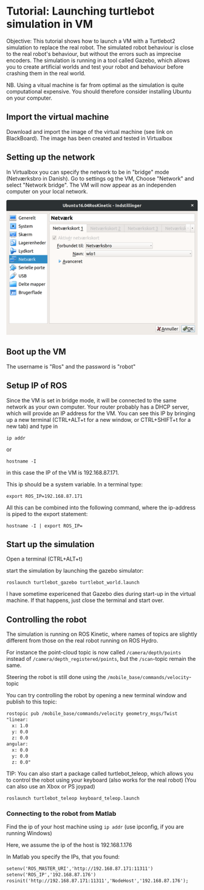 # Tutorial: Launching turtlebot simulation in VM
Objective: This tutorial shows how to launch a VM with a Turtlebot2 simulation to replace the real robot. The simulated robot behaviour is close to the real robot's behaviour, but without the errors such as imprecise encoders. The simulation is running in a tool called Gazebo, which allows you to create artificial worlds and test your robot and behaviour before crashing them in the real world.

NB. Using a vitual machine is far from optimal as the simulation is quite computational expensive. You should therefore consider installing Ubuntu on your computer. 

## Import the virtual machine
Download and import the image of the virtual machine (see link on BlackBoard). The image has been created and tested in Virtualbox

## Setting up the network
In Virtualbox you can specify the network to be in "bridge" mode (Netværksbro in Danish). Go to settings og the VM, Choose "Network" and select "Network bridge". The VM will now appear as an independen computer on your local network.

![bridge.png](bridge.png)

## Boot up the VM
The username is "Ros"
and the password is "robot"

## Setup IP of ROS
Since the VM is set in bridge mode, it will be connected to the same network as your own computer. Your router probably has a DHCP server, which will provide an IP address for the VM. You can see this IP by bringing up a new terminal (CTRL+ALT+t for a new window, or CTRL+SHIFT+t for a new tab) and type in 
```
ip addr
```
or 
```
hostname -I
```

in this case the IP of the VM is 192.168.87.171.

This ip should be a system variable. In a terminal type:
```
export ROS_IP=192.168.87.171
```

All this can be combined into the following command, where the ip-address is piped to the export statement:
```
hostname -I | export ROS_IP=
```


## Start up the simulation
Open a terminal (CTRL+ALT+t)

start the simulation by launching the gazebo simulator:
```
roslaunch turtlebot_gazebo turtlebot_world.launch
```

I have sometime expericened that Gazebo dies during start-up in the virtual machine. If that happens, just close the terminal and start over.

## Controlling the robot

The simulation is running on ROS Kinetic, where names of topics are slightly different from those on the real robot running on ROS Hydro.

For instance the point-cloud topic is now called `/camera/depth/points`  instead of `/camera/depth_registered/points`, but the `/scan`-topic remain the same.

Steering the robot is still done using the `/mobile_base/commands/velocity`-topic

You can try controlling the robot by opening a new terminal window and publish to this topic:

```
rostopic pub /mobile_base/commands/velocity geometry_msgs/Twist "linear:
  x: 1.0
  y: 0.0
  z: 0.0
angular:
  x: 0.0
  y: 0.0
  z: 0.0" 
```

TIP: You can also start a package called turtlebot_teleop, which allows you to control the robot using your keyboard (also works for the real robot) (You can also use an Xbox or PS joypad)
```
roslaunch turtlebot_teleop keyboard_teleop.launch
```

### Connecting to the robot from Matlab
Find the ip of your host machine using `ip addr` (use ipconfig, if you are running Windows)

Here, we assume the ip of the host is 192.168.1.176

In Matlab you specify the IPs, that you found:
```
setenv('ROS_MASTER_URI','http://192.168.87.171:11311')
setenv('ROS_IP','192.168.87.176')
rosinit('http://192.168.87.171:11311','NodeHost','192.168.87.176');
```
